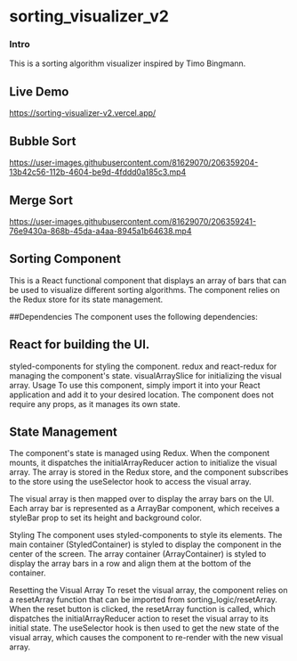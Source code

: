 # sorting_visualizer_v2

### Intro

This is a sorting algorithm visualizer inspired by Timo Bingmann.

## Live Demo

https://sorting-visualizer-v2.vercel.app/

## Bubble Sort

https://user-images.githubusercontent.com/81629070/206359204-13b42c56-112b-4604-be9d-4fddd0a185c3.mp4

## Merge Sort

https://user-images.githubusercontent.com/81629070/206359241-76e9430a-868b-45da-a4aa-8945a1b64638.mp4


## Sorting Component
This is a React functional component that displays an array of bars that can be used to visualize different sorting algorithms. The component relies on the Redux store for its state management.

##Dependencies
The component uses the following dependencies:

## React for building the UI.
styled-components for styling the component.
redux and react-redux for managing the component's state.
visualArraySlice for initializing the visual array.
Usage
To use this component, simply import it into your React application and add it to your desired location. The component does not require any props, as it manages its own state.

## State Management
The component's state is managed using Redux. When the component mounts, it dispatches the initialArrayReducer action to initialize the visual array. The array is stored in the Redux store, and the component subscribes to the store using the useSelector hook to access the visual array.

The visual array is then mapped over to display the array bars on the UI. Each array bar is represented as a ArrayBar component, which receives a styleBar prop to set its height and background color.

Styling
The component uses styled-components to style its elements. The main container (StyledContainer) is styled to display the component in the center of the screen. The array container (ArrayContainer) is styled to display the array bars in a row and align them at the bottom of the container.

Resetting the Visual Array
To reset the visual array, the component relies on a resetArray function that can be imported from sorting_logic/resetArray. When the reset button is clicked, the resetArray function is called, which dispatches the initialArrayReducer action to reset the visual array to its initial state. The useSelector hook is then used to get the new state of the visual array, which causes the component to re-render with the new visual array.



